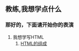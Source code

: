 ##  教练,我想学点什么
### 那好的，下面请开始你的表演

1. 我想学写HTML
	1. [HTML的组成](https://github.com/FromGettingStartedToGivingup/what_I_can_write/edit/master/README.md)
